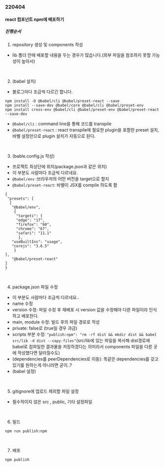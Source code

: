 ### 220404

#### react 컴포넌트 npm에 배포하기

##### 진행순서

1. repository 생성 및 components 작성
- lib 폴더 안에 배포할 내용을 두는 경우가 많습니다.(외부 파일을 참조하지 못할 가능성이 높아서)
<br>

2. (babel 설치)
- 블로그마다 조금씩 다르긴 합니다.

```
npm install -D @babel/cli @babel/preset-react --save
npm install --save-dev @babel/core @babel/cli @babel/preset-env
npm install cross-env @babel/cli @babel/preset-env @babel/preset-react --save-dev
```

- `@babel/cli` : command line을 통해 코드를 transpile
- `@babel/preset-react` : react transpile에 필요한 plugin을 포함한 preset 설치, 바벨 설정만으로 plugin 설치가 자동으로 된다.

<br>

3. (bable.config.js 작성)

- 프로젝트 최상단에 위치(package.json과 같은 위치)
- 이 부분도 사람마다 조금씩 다르네요.
- `@babel/env` :브라우저의 어떤 버전을 target으로 할지
- `@babel/preset-react`: 바벨이 JSX를 compile 하도록 함

```
{
 "presets": [
  [
   "@babel/env",
    {
     "targets": {
     "edge": "17",
     "firefox": "60",
     "chrome": "67",
     "safari": "11.1"
      },
   "useBuiltIns": "usage",
   "corejs": "3.6.5"
    }
],
   "@babel/preset-react"
]
}
```

<br>

4. package.json 파일 수정

- 이 부분도 사람마다 조금씩 다르네요..
- name 수정
- version 수정: 파일 수정 후 재배포 시 version 값을 수정해야 다른 파일이라 인식하고 배포한다.
- main, module 수정: 빌드 후의 파일 경로로 작성
- private: false로 (true일 경우 과금)
- scripts 부분 수정: `"publish:npm": "rm -rf dist && mkdir dist && babel src/lib -d dist --copy-files"`(src/lib에 있는 파일을 복사해 dist경로에 babel로 컴파일한 결과물을 저장하겠다는 의미라서 components 파일을 다른 곳에 작성했다면 달라질수도)
- (dependencies를 peerDependencies로 이동): 똑같은 dependencies를 갖고 있기를 원하는게 아니라면 굳이..?
- (babel 설정)

<br>

5. gitignore에 업로드 제외할 파일 설정
- 필수적이지 않은 src , public, 기타 설정파일
<br>

6. 빌드

```
npm run publish:npm
```

<br>

7. 배포

```
npm publish
```
